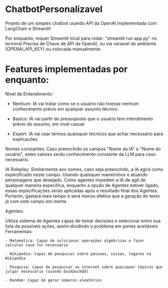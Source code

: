 # ChatbotPersonalizavel
Projeto de um simples chatbot usando API da OpenAI implementada com LangChain e Streamlit

Por enquanto, requer Streamlit local para rodar: "streamlit run app.py" no terminal
Precisa de Chave de API da OpenAI, ou via variavel de ambiente (OPENAI_API_KEY) ou colocada manualmente.

# Features implementadas por enquanto:
Nivel de Entendimento:
- Nenhum: IA vai tratar como se o usuário não tivesse nenhum conhecimento prévio em qualquer assunto técnico

- Basico: IA vai partir do pressuposto que o usuário tem intendimento prévio do assunto, em nivel casual

- Expert: IA vai usar termos quaisquer técnicos que achar necessário para explicações

Nomes constantes:
  Caso preenchido os campos "Nome da IA" e "Nome do usuário", estes valores serão conhecimento constante da LLM para caso necessário.

IA Roleplay:
  Similarmente aos nomes, caso seja preenchido, a IA agirá como expecificado neste campo. Usando quaisquer maneirimos e atuando personagens que desejado.
  Como agentes impedem a IA de agit de qualquer maneira expecifica, enquanto a opção de Agentes estiver ligado, essas expecificações serão aplicadas após o resultado final dos Agentes.
  Portanto, gastará mais tempo e será menos efetiva que a geração do texto já com este campo em mente.

Agentes:

  Utiliza sistema de Agentes capaz de tomar decisões e selecionar entre sua lista de possíveis ações, assim dividindo o problema em partes aceitáveis
  Ferramentas:

    - Matematica: Capaz de solucionar operações algébricas e fazer calculos caso for necessário

    - Wikipedia: Capaz de pesquisar sobre pessoas, coisas, lugares na Wikipedia

    - Pesquisa: Capaz de pesquisar na internet sobre quaisquer tópicos que julgar necessário (usando DuckDuckGO)

    - Random: Capaz de gerar números aleatórios
